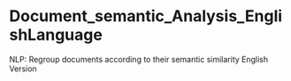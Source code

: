 # Document_semantic_Analysis_EnglishLanguage
NLP: Regroup documents according to their semantic similarity English Version
